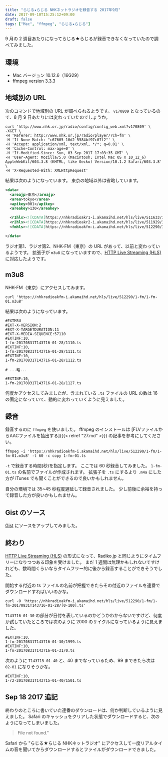 ```yaml
---
title: "らじる★らじる NHKネットラジオを録音する 2017年9月"
date: 2017-09-10T15:25:12+09:00
draft: false
tags: ["Mac", "ffmpeg", "らじる★らじる"]
---
```


9 月の 2 週目あたりになってらじる★らじるが録音できなくなっていたので調べてみました。

<!--more-->

## 環境

* Mac バージョン 10.12.6（16G29）
* ffmpeg version 3.3.3

## 地域別の URL

次のコマンドで地域別の URL が調べられるようです。
`v170809` となっているので、8 月 9 日あたりには変わっていたのでしょうか。

```
curl 'http://www.nhk.or.jp/radio/config/config_web.xml?v170809' \
-XGET \
-H 'Referer: http://www.nhk.or.jp/radio/player/?ch=fm' \
-H 'If-None-Match: "c67605-10d2-5584bf97c07f2"' \
-H 'Accept: application/xml, text/xml, */*; q=0.01' \
-H 'Cache-Control: max-age=0' \
-H 'If-Modified-Since: Sun, 03 Sep 2017 17:03:35 GMT' \
-H 'User-Agent: Mozilla/5.0 (Macintosh; Intel Mac OS X 10_12_6) AppleWebKit/603.3.8 (KHTML, like Gecko) Version/10.1.2 Safari/603.3.8' \
-H 'X-Requested-With: XMLHttpRequest'
```

結果は次のようになっています。
東京の地域以外は省略しています。

```xml
<data>
  <areajp>東京</areajp>
  <area>tokyo</area>
  <apikey>001</apikey>
  <areakey>130</areakey>

  <r1hls><![CDATA[https://nhkradioakr1-i.akamaihd.net/hls/live/511633/1-r1/1-r1-01.m3u8]]></r1hls>
  <r2hls><![CDATA[https://nhkradioakr2-i.akamaihd.net/hls/live/511929/1-r2/1-r2-01.m3u8]]></r2hls>
  <fmhls><![CDATA[https://nhkradioakfm-i.akamaihd.net/hls/live/512290/1-fm/1-fm-01.m3u8]]></fmhls>

</data>
```

ラジオ第1、ラジオ第2、NHK-FM（東京）の URL があって、以前と変わっているようです。
拡張子が `m3u8` になっていますので、[HTTP Live Streaming (HLS)](https://developer.apple.com/streaming/) に対応したようです。

## m3u8

NHK-FM（東京）にアクセスしてみます。

```
curl 'https://nhkradioakfm-i.akamaihd.net/hls/live/512290/1-fm/1-fm-01.m3u8'
```

結果は次のようになっています。

```
#EXTM3U
#EXT-X-VERSION:2
#EXT-X-TARGETDURATION:11
#EXT-X-MEDIA-SEQUENCE:57110
#EXTINF:10,
1-fm-20170831T143716-01-28/1110.ts
#EXTINF:10,
1-fm-20170831T143716-01-28/1111.ts
#EXTINF:10,
1-fm-20170831T143716-01-28/1112.ts

# ...略...

#EXTINF:10,
1-fm-20170831T143716-01-28/1127.ts
```

何度かアクセスしてみましたが、含まれている `.ts` ファイルの URL の数は 16 の固定になっていて、動的に変わっていくように見えました。

## 録音

録音するのに `ffmpeg` を使いました。
ffmpeg のインストールは [FLVファイルからAACファイルを抽出する]({{< relref "27.md" >}}) の記事を参考にしてください。

```
ffmpeg -i 'https://nhkradioakfm-i.akamaihd.net/hls/live/512290/1-fm/1-fm-01.m3u8' -t 60 -c copy 1-fm-01.ts
```

`-t` で録音する時間(秒)を指定します。
ここでは 60 秒録音してみました。
`1-fm-01.ts` の名前でファイルが作成されます。
拡張子を `.ts` にするより `.m4a` にした方が iTunes でも聞くことができるので良いかもしれません。

自分の環境では 35~45 秒程度遅延して録音されました。
少し前後に余裕を持って録音した方が良いかもしれません。

## Gist のソース

[Gist](https://gist.github.com) にソースをアップしてみました。

<script src="https://gist.github.com/va2577/aaa3fc57af7054ed308216449efa0fc3.js"></script>

## 終わり

[HTTP Live Streaming (HLS)](https://developer.apple.com/streaming/) の形式になって、Radiko.jp と同じようにタイムフリーになりつつある印象を受けました。
まだ 1 週間は無理かもしれないですけれども、数時間くらいならタイムフリー的に後から録音することができそうでした。

開始する付近の ts ファイルの名前が把握できたらその付近のファイルを連番でダウンロードすればいいのかな。

```
curl -O 'https://nhkradioakfm-i.akamaihd.net/hls/live/512290/1-fm/1-fm-20170831T143716-01-28/[0-100].ts'
```

`T143716-01-30` の部分が日付を表しているのかどうかわからないですけど、何度か試していたところでは次のように 2000 のサイクルになっているように見えました。

```
#EXTINF:10,
1-fm-20170831T143716-01-30/1999.ts
#EXTINF:10,
1-fm-20170831T143716-01-31/0.ts
```

次のように `T143715-01-40` と、40 までなっているため、99 まできたら次は `02-01` になりそうかな。

```
#EXTINF:10,
1-r2-20170831T143715-01-40/1501.ts
```

## Sep 18 2017 追記

終わりのところに書いていた連番のダウンロードは、何か判断しているように見えました。
Safari のキャッシュをクリアした状態でダウンロードすると、次のようになってしまいました。

> File not found."

Safari から "らじる★らじる NHKネットラジオ" にアクセスして一度リアルタイムの音を聞いてからダウンロードするとファイルがダウンロードできました。
